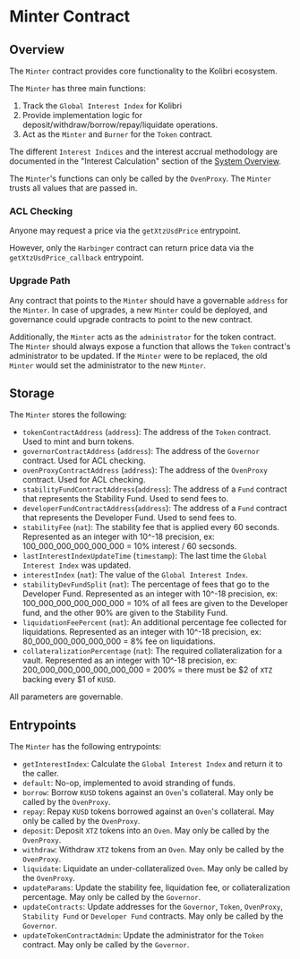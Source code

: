# Minter Contract

## Overview

The `Minter` contract provides core functionality to the Kolibri ecosystem. 

The `Minter` has three main functions:
1) Track the `Global Interest Index` for Kolibri
2) Provide implementation logic for deposit/withdraw/borrow/repay/liquidate operations.
3) Act as the `Minter` and `Burner` for the `Token` contract.

The different `Interest Indices` and the interest accrual methodology are documented in the "Interest Calculation" section of the [System Overview](#/project-info/general/intro).

The `Minter`'s functions can only be called by the `OvenProxy`. The `Minter` trusts all values that are passed in. 

### ACL Checking

Anyone may request a price via the `getXtzUsdPrice` entrypoint.

However, only the `Harbinger` contract can return price data via the `getXtzUsdPrice_callback` entrypoint.

### Upgrade Path

Any contract that points to the `Minter` should have a governable `address` for the `Minter`. In case of upgrades, a new `Minter` could be deployed, and governance could upgrade contracts to point to the new contract.

Additionally, the `Minter` acts as the `administrator` for the token contract. The `Minter` should always expose a function that allows the `Token` contract's administrator to be updated. If the `Minter` were to be replaced, the old `Minter` would set the administrator to the new `Minter`.

## Storage

The `Minter` stores the following:
- `tokenContractAddress` (`address`): The address of the `Token` contract. Used to mint and burn tokens.
- `governorContractAddress` (`address`): The address of the `Governor` contract. Used for ACL checking.
- `ovenProxyContractAddress` (`address`): The address of the `OvenProxy` contract. Used for ACL checking.
- `stabilityFundContractAddress`(`address`): The address of a `Fund` contract that represents the Stability Fund. Used to send fees to.
- `developerFundContractAddress`(`address`): The address of a `Fund` contract that represents the Developer Fund. Used to send fees to.
- `stabilityFee` (`nat`): The stability fee that is applied every 60 seconds. Represented as an integer with 10^-18 precision, ex: 100_000_000_000_000_000 = 10% interest / 60 secsonds.
- `lastInterestIndexUpdateTime` (`timestamp`): The last time the `Global Interest Index` was updated.
- `interestIndex` (`nat`): The value of the `Global Interest Index`.
- `stabilityDevFundSplit` (`nat`): The percentage of fees that go to the Developer Fund. Represented as an integer with 10^-18 precision, ex: 100_000_000_000_000_000 = 10% of all fees are given to the Developer fund, and the other 90% are given to the Stability Fund.
- `liquidationFeePercent` (`nat`): An additional percentage fee collected for liquidations. Represented as an integer with 10^-18 precision, ex: 80_000_000_000_000_000 = 8% fee on liquidations.
- `collateralizationPercentage` (`nat`): The required collateralization for a vault. Represented as an integer with 10^-18 precision, ex:
200_000_000_000_000_000_000 = 200% = there must be $2 of `XTZ` backing every $1 of `KUSD`.

All parameters are governable.

## Entrypoints

The `Minter` has the following entrypoints:
- `getInterestIndex`: Calculate the `Global Interest Index` and return it to the caller.
- `default`: No-op, implemented to avoid stranding of funds.
- `borrow`: Borrow `KUSD` tokens against an `Oven`'s collateral. May only be called by the `OvenProxy`.
- `repay`: Repay `KUSD` tokens borrowed against an `Oven`'s collateral. May only be called by the `OvenProxy`.
- `deposit`: Deposit `XTZ` tokens into an `Oven`. May only be called by the `OvenProxy`.
- `withdraw`: Withdraw `XTZ` tokens from an `Oven`. May only be called by the `OvenProxy`.
- `liquidate`: Liquidate an under-collateralized `Oven`. May only be called by the `OvenProxy`.
- `updateParams`: Update the stability fee, liquidation fee, or collateralization percentage. May only be called by the `Governor`.
- `updateContracts`: Update addresses for the `Governor`, `Token`, `OvenProxy`, `Stability Fund` or `Developer Fund` contracts. May only be called by the `Governor`.
- `updateTokenContractAdmin`: Update the administrator for the `Token` contract. May only be called by the `Governor`.
